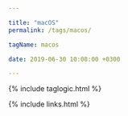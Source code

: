 ```yaml
---

title: "macOS"
permalink: /tags/macos/

tagName: macos

date: 2019-06-30 10:08:00 +0300

---
```


{% include taglogic.html %}

{% include links.html %}
